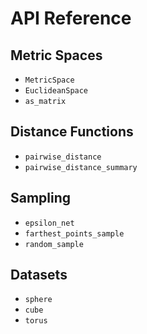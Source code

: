 # API Reference

## Metric Spaces
- `MetricSpace`
- `EuclideanSpace`
- `as_matrix`

## Distance Functions
- `pairwise_distance`
- `pairwise_distance_summary`

## Sampling
- `epsilon_net`
- `farthest_points_sample`
- `random_sample`

## Datasets
- `sphere`
- `cube`
- `torus`